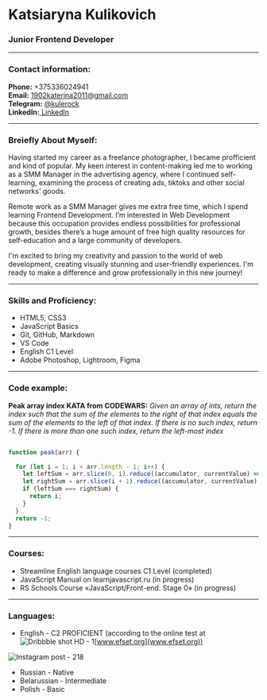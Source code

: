 # Katsiaryna Kulikovich

### Junior Frontend Developer

---

### Contact information:

**Phone:** +375336024941  
**Email:** 1902katerina2011@gmail.com  
**Telegram:** [ @kulerock](https://t.me/kulerock)  
**LinkedIn:**[ LinkedIn](https://www.linkedin.com/in/katsiaryna-kulikovich/)

---
### Breiefly About Myself:

Having started my career as a freelance photographer, I became profficient and kind of popular.
My keen interest in content-making led me to working as a SMM Manager in the advertising agency,
where I continued self-learning, examining the process of creating ads, tiktoks and other social networks' goods.

Remote work as a SMM Manager gives me extra free time, which I spend learning Frontend Development.
I’m interested in Web Development because this occupation provides endless possibilities for professional growth,
besides there’s a huge amount of free high quality resources for self-education and a large community of developers.

I'm excited to bring my creativity and passion to the world of web development, creating visually stunning and user-friendly experiences. 
I'm ready to make a difference and grow professionally in this new journey!

---
### Skills and Proficiency:

- HTML5, CSS3
- JavaScript Basics
- Git, GitHub, Markdown
- VS Code
- English C1 Level
- Adobe Photoshop, Lightroom, Figma
---
### Code example:
**Peak array index KATA from CODEWARS:** *Given an array of ints, return the index such that the sum of the elements to the right of that index equals the sum of the elements to the left of that index. If there is no such index, return -1. If there is more than one such index, return the left-most index*  

```javascript

function peak(arr) {

  for (let i = 1; i < arr.length - 1; i++) {
    let leftSum = arr.slice(0, i).reduce((accumulator, currentValue) => accumulator + currentValue);
    let rightSum = arr.slice(i + 1).reduce((accumulator, currentValue) => accumulator + currentValue);
    if (leftSum === rightSum) {
      return i;
    }
  }
  return -1;
}

```
---
### Courses:

- Streamline English language courses C1 Level (completed)
- JavaScript Manual on learnjavascript.ru (in progress)
- RS Schools Course «JavaScript/Front-end. Stage 0» (in progress)
---
### Languages:
- English - C2 PROFICIENT (according to the online test at ![Dribbble shot HD - 1]( https://github.com/Kulerock/rsschool-cv/assets/67104649/2e01bf9d-1c84-4e5c-be54-708ccb9942e3)[www.efset.org](www.efset.org))

![Instagram post - 218](https://github.com/Kulerock/rsschool-cv/assets/67104649/12a0b6d7-6fa0-4089-9e09-4025f03c7ce6)

- Russian - Native
- Belarussian - Intermediate
- Polish - Basic


